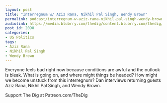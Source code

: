 ```yaml
---
layout: post
title: "Interregnum w/ Aziz Rana, Nikhil Pal Singh, Wendy Brown"
permalink: podcast/interregnum-w-aziz-rana-nikhil-pal-singh-wendy-brown
audiolink: https://media.blubrry.com/thedig/content.blubrry.com/thedig/The_Dig-EP_338-Crisis.mp3
post_id: 2098
categories: 
- US Politics
tags: 
- Aziz Rana
- Nikhil Pal Singh
- Wendy Brown
---
```


Everyone feels bad right now because conditions are awful and the outlook is bleak. What is going on, and where might things be headed? How might we become unstuck from this interregnum? Dan interviews returning guests Aziz Rana, Nikhil Pal Singh, and Wendy Brown.

Support The Dig at Patreon.com/TheDig